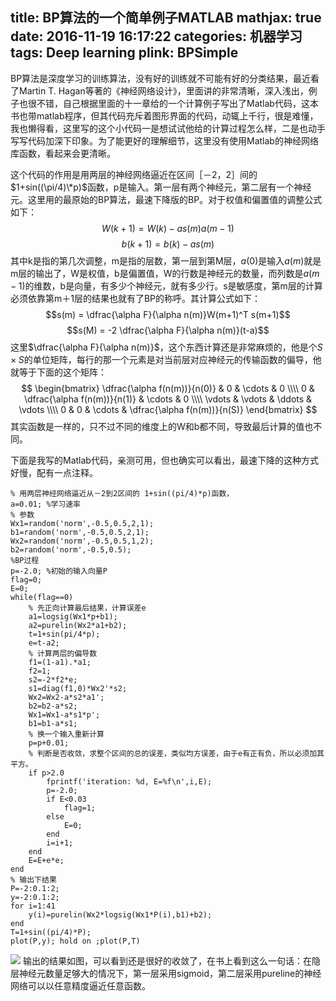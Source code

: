 title: BP算法的一个简单例子MATLAB
mathjax: true
date: 2016-11-19 16:17:22
categories: 机器学习
tags: Deep learning
plink: BPSimple
---
BP算法是深度学习的训练算法，没有好的训练就不可能有好的分类结果，最近看了Martin T. Hagan等著的《神经网络设计》，里面讲的非常清晰，深入浅出，例子也很不错，自己根据里面的十一章给的一个计算例子写出了Matlab代码，这本书也带matlab程序，但其代码充斥着图形界面的代码，动辄上千行，很是难懂，我也懒得看，这里写的这个小代码一是想试试他给的计算过程怎么样，二是也动手写写代码加深下印象。为了能更好的理解细节，这里没有使用Matlab的神经网络库函数，看起来会更清晰。

这个代码的作用是用两层的神经网络逼近在区间［－2，2］间的$1+sin((\pi/4)\*p)$函数，p是输入。第一层有两个神经元，第二层有一个神经元。这里用的最原始的BP算法，最速下降版的BP。对于权值和偏置值的调整公式如下：
$$W(k+1) = W(k) - as(m)a(m-1)$$
$$b(k+1) = b(k) - as(m)$$
其中k是指的第几次调整，m是指的层数，第一层到第M层，$a(0)$是输入$a(m)$就是m层的输出了，W是权值，b是偏置值，W的行数是神经元的数量，而列数是$a(m-1)$的维数，b是向量，有多少个神经元，就有多少行。s是敏感度，第m层的计算必须依靠第m＋1层的结果也就有了BP的称呼。其计算公式如下：
$$s(m) = \dfrac{\alpha F}{\alpha n(m)}W(m+1)^T s(m+1)$$
$$s(M) = -2 \dfrac{\alpha F}{\alpha n(m)}(t-a)$$
这里$\dfrac{\alpha F}{\alpha n(m)}$，这个东西计算还是非常麻烦的，他是个$S\times S$的单位矩阵，每行的那一个元素是对当前层对应神经元的传输函数的偏导，他就等于下面的这个矩阵：
$$
 \begin{bmatrix}
   \dfrac{\alpha f(n(m))}{n(0)} & 0 & \cdots & 0 \\\\
   0 & \dfrac{\alpha f(n(m))}{n(1)} & \cdots & 0 \\\\
   \vdots & \vdots & \ddots & \vdots \\\\
   0 & 0 & \cdots & \dfrac{\alpha f(n(m))}{n(S)}
  \end{bmatrix}
$$
其实函数是一样的，只不过不同的维度上的W和b都不同，导致最后计算的值也不同。

下面是我写的Matlab代码，亲测可用，但也确实可以看出，最速下降的这种方式好慢，配有一点注释。
```
% 用两层神经网络逼近从－2到2区间的 1+sin((pi/4)*p)函数，
a=0.01; %学习速率
% 参数
Wx1=random('norm',-0.5,0.5,2,1);
b1=random('norm',-0.5,0.5,2,1);
Wx2=random('norm',-0.5,0.5,1,2);
b2=random('norm',-0.5,0.5);
%BP过程
p=-2.0; %初始的输入向量P
flag=0;
E=0;
while(flag==0)
    % 先正向计算最后结果，计算误差e
    a1=logsig(Wx1*p+b1);
    a2=purelin(Wx2*a1+b2);
    t=1+sin(pi/4*p);
    e=t-a2;
    % 计算两层的偏导数
    f1=(1-a1).*a1;
    f2=1;
    s2=-2*f2*e;
    s1=diag(f1,0)*Wx2'*s2;
    Wx2=Wx2-a*s2*a1';
    b2=b2-a*s2;
    Wx1=Wx1-a*s1*p';
    b1=b1-a*s1;
    % 换一个输入重新计算
    p=p+0.01;
    % 判断是否收敛，求整个区间的总的误差，类似均方误差，由于e有正有负，所以必须加其平方。
    if p>2.0
        fprintf('iteration: %d, E=%f\n',i,E);
        p=-2.0;
        if E<0.03
            flag=1;
        else
            E=0;
        end
        i=i+1;
    end
    E=E+e*e;
end
% 输出下结果
P=-2:0.1:2;
y=-2:0.1:2;
for i=1:41
    y(i)=purelin(Wx2*logsig(Wx1*P(i),b1)+b2);
end
T=1+sin((pi/4)*P);
plot(P,y); hold on ;plot(P,T)

```
![](http://7xnn25.com1.z0.glb.clouddn.com/image/jpg/BPsimpleResult.png_s.jpg)
输出的结果如图，可以看到还是很好的收敛了，在书上看到这么一句话：在隐层神经元数量足够大的情况下，第一层采用sigmoid，第二层采用pureline的神经网络可以以任意精度逼近任意函数。
